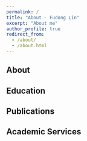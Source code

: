 ```yaml
---
permalink: /
title: "About - Fudong Lin"
excerpt: "About me"
author_profile: true
redirect_from: 
  - /about/
  - /about.html
---
```


## About



## Education



## Publications



## Academic Services
